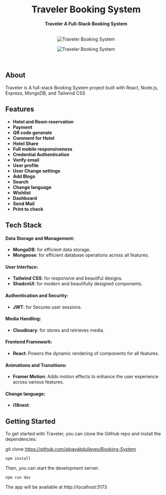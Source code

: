 <h1 align="center">Traveler Booking System</h1>
<div align="center">
  <strong>Traveler A Full-Stack Booking System</strong>
</div>

<br />

<p align="center">
  <img src="https://res.cloudinary.com/dfmannche/image/upload/v1716316924/hvl25g7itjxorbc23ms0.png" alt="Traveler Booking System">
</p>

<p align="center">
  <img src="https://res.cloudinary.com/dfmannche/image/upload/v1716316924/hvl25g7itjxorbc23ms0.png" alt="Traveler Booking System">
</p>

<br />

## About

Traveler is A full-stack Booking System project built with React, Node.js, Express, MongoDB, and Tailwind CSS

## Features

- **Hotel and Room reservation**
- **Payment**
- **QR code generate**
- **Comment for Hotel**
- **Hotel Share**
- **Full mobile responsiveness**
- **Credential Authentication**
- **Verify email**
- **User profile**
- **User Change settings**
- **Add Blogs**
- **Search**
- **Change language**
- **Wishlist**
- **Dashboard** 
- **Send Mail** 
- **Print to check**

## Tech Stack


#### Data Storage and Management:
- **MongoDB**: for efficient data storage.
- **Mongoose**: for efficient database operations across all features.

#### User Interface:
- **Tailwind CSS**: for responsive and beautiful designs.
- **ShadcnUI**: for modern and beautifully designed components.

#### Authentication and Security:
- **JWT**: for Secures user sessions.


#### Media Handling:
- **Cloudinary**: for stores and retrieves media.


#### Frontend Framework:
- **React**: Powers the dynamic rendering of components for all features.

#### Animations and Transitions:
- **Framer Motion**: Adds motion effects to enhance the user experience across various features.

#### Change language:
- **i18next**: 


## Getting Started

To get started with Traveler, you can clone the GitHub repo and install the dependencies:

git clone https://github.com/alpayabdullayev/Booking-System

```
npm install
```

Then, you can start the development server:

```
npm run dev
```

The app will be available at http://localhost:5173

